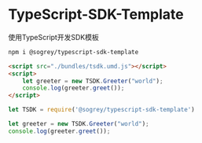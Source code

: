 # TypeScript-SDK-Template
使用TypeScript开发SDK模板

``` bash
npm i @sogrey/typescript-sdk-template
```

``` html
<script src="./bundles/tsdk.umd.js"></script>
<script>
    let greeter = new TSDK.Greeter("world");
    console.log(greeter.greet());
</script>
```

``` js
let TSDK = require('@sogrey/typescript-sdk-template')

let greeter = new TSDK.Greeter("world");
console.log(greeter.greet());
```

